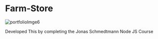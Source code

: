 # Farm-Store
![portfolioImge6](https://user-images.githubusercontent.com/54879150/176776129-04ab6e9e-5250-4fe2-bc7f-fdc1c6bd95b7.jpg)

Developed This by completing the Jonas Schmedtmann Node JS Course
